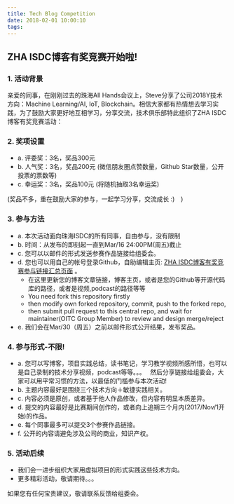 ```yaml
---
title: Tech Blog Competition
date: 2018-02-01 10:00:10
tags:
---
```

## ZHA ISDC博客有奖竞赛开始啦!

### 1. 活动背景

亲爱的同事，在刚刚过去的珠海All Hands会议上，Steve分享了公司2018Y技术方向：Machine Learning/AI,  IoT, Blockchain。相信大家都有热情想去学习实践，为了鼓励大家更好地互相学习，分享交流，技术俱乐部特此组织了ZHA ISDC博客有奖竞赛活动：

### 2. 奖项设置
*  a. 评委奖：3名，奖品300元
*  b. 人气奖：3名，奖品200元 (微信朋友圈点赞数量，Github Star数量，公开投票的票数等)
*  c. 幸运奖：3名，奖品100元 (将随机抽取3名幸运奖)

(奖品不多，重在鼓励大家的参与，一起学习分享，交流成长 :)　)

### 3. 参与方法
* a. 本次活动面向珠海ISDC的所有同事，自由参与，没有限制
* b. 时间：从发布的即刻起一直到Mar/16 24:00PM(周五)截止
* c. 您可以以邮件的形式发送参赛作品链接给组委会。
* d. 您也可以用自己的帐号登录Github，自助编辑主页: [ZHA ISDC博客有奖竞赛参与链接汇总页面](https://github.com/oitczha/oitczha.github.io/blob/master/blog-competition.md) 。
   *  在这里更新您的博客文章链接，博客主页，或者是您的Github等开源代码库的路径，或者是视频,podcast的路径等等
   *  You need fork this repository firstly
   *  then modify own forked repository, commit, push to the forked repo,
   *  then submit pull request to this central repo, and wait for maintainer(OITC Group Member) to review and design merge/reject
* e. 我们会在Mar/30（周五）之前以邮件形式公开结果，发布奖品。

### 4. 参与形式-不限!
* a. 您可以写博客，项目实践总结，读书笔记，学习教学视频所感所悟，也可以是自己录制的技术分享视频，podcast等等。。。　
然后分享链接给组委会，大家可以用平常习惯的方法，以最低的门槛参与本次活动!
* b. 主题内容最好是围绕三个技术方向＋敏捷实践相关。
* c. 内容必须是原创，或者基于他人作品修改，但内容有明显本质差异。
* d. 提交的内容最好是比赛期间创作的，或者向上追朔三个月内(2017/Nov/1开始)的作品。
* e. 每个同事最多可以提交3个参赛作品链接。
* f. 公开的内容请避免涉及公司的商业，知识产权。

### 5. 活动后续
* 我们会一进步组织大家用虚拟项目的形式实践这些技术方向。
* 更多精彩活动，敬请期待。。。


如果您有任何宝贵建议，敬请联系反馈给组委会。
